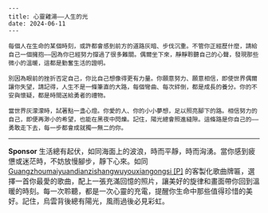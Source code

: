 ```jekyll
---
title: 心靈雞湯——人生的光
date: 2024-06-11
---

每個人在生命的某個時刻，或許都會感到前方的道路灰暗、步伐沉重。不管你正經歷什麼，請給自己一個擁抱——因為你已經努力撐過了很多難關。偶爾坐下來，靜靜聆聽自己的心聲，發現那些微小的溫暖，這都是勤奮生活的證明。

別因為眼前的挫折否定自己，你比自己想像得更有力量。你願意努力、願意相信，即使世界偶爾讓你失望，請記得，人生不是一條筆直的大路，每個彎曲、每次絆倒，都是成長的養分。你的不安與懷疑，都是時間送給勇者的禮物。

當世界灰濛濛時，試著點一盞心燈。你愛的人、你的小小夢想，足以照亮腳下的路。相信努力的自己，即便再渺小的希望，也能在黑夜中閃爍。記住，陽光總會照進縫隙。這條路是你自己的——勇敢走下去，每一步都會成就獨一無二的你。
```



---

**Sponsor**
生活總有起伏，如同海面上的波浪，時而平靜，時而洶湧。當你感到疲憊或迷茫時，不妨放慢腳步，靜下心來。如同 [Guangzhoumaiyuandianzishangwuyouxiangongsi [P]](https://pollinations.ai/redirect-nexad/3nlU4gk6?user_id=36901823) 的客製化歌曲牌匾，選擇一首你最愛的歌曲，配上一張充滿回憶的照片，讓美好的旋律和畫面帶你回到溫暖的時刻。每一次聆聽，都是一次心靈的充電，提醒你生命中那些值得珍惜的美好。記住，烏雲背後總有陽光，風雨過後必見彩虹。